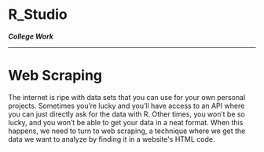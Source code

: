 # R_Studio
***College Work***

- - - -
# Web Scraping

The internet is ripe with data sets that you can use for your own personal projects. Sometimes you’re lucky and you’ll have access 
to an API where you can just directly ask for the data with R. Other times, you won’t be so lucky, and you won’t be able to get your 
data in a neat format. When this happens, we need to turn to web scraping, a technique where we get the data we want to analyze by 
finding it in a website's HTML code.
